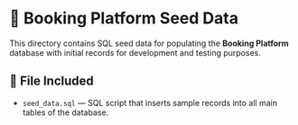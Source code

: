 # 🌱 Booking Platform Seed Data

This directory contains SQL seed data for populating the **Booking Platform** database with initial records for development and testing purposes.

## 📄 File Included

- `seed_data.sql` — SQL script that inserts sample records into all main tables of the database.
